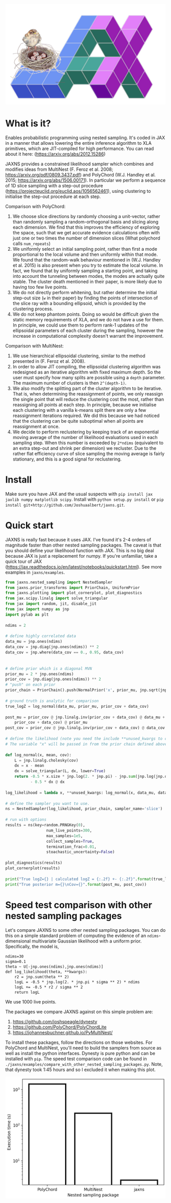 ![JAXNS](./jaxns_logo.png)

# What is it?
Enables probabilistic programming using nested sampling. It's coded in JAX in a manner that allows lowering the entire inference algorithm to XLA primitives, which are JIT-compiled for high performance. You can read about it here: (https://arxiv.org/abs/2012.15286)

JAXNS provides a constrained likelihood sampler which combines and modifies ideas from MultiNest (F. Feroz et al. 2008; https://arxiv.org/pdf/0809.3437.pdf) and PolyChord (W.J. Handley et al. 2015; https://arxiv.org/abs/1506.00171).
In particular we perform a sequence of 1D slice sampling with a step-out procedure (https://projecteuclid.org/euclid.aos/1056562461), using clustering to initialise the step-out procedure at each step.

Comparison with PolyChord:
1. We choose slice directions by randomly choosing a unit-vector, rather than randomly sampling a random-orthogonal basis and slicing along each dimension. We find that this improves the efficiency of exploring the space, such that we get accurate evidence calculations often with just one or two times the number of dimension slices (What polychord calls `num_repeats`)
2. We uniformly select an initial sampling point, rather than first a mode proportional to the local volume and then uniformly within that mode. We found that the random-walk behaviour mentioned in (W.J. Handley et al. 2015) is also present when you try to estimate the local volume. In fact, we found that by uniformly sampling a starting point, and taking into account the tunneling between modes, the modes are actually quite stable. The cluster death mentioned in their paper, is more likely due to having too few live points.
3. We do not directly perform whitening, but rather determine the initial step-out size (`w` in their paper) by finding the points of intersection of the slice ray with a bounding ellipsoid, which is provided by the clustering process.
4. We do not keep phantom points. Doing so would be difficult given the static memory requirements of XLA, and we do not have a use for them. In principle, we could use them to perform rank-1 updates of the ellipsoidal parameters of each cluster during the sampling, however the increase in computational complexity doesn't warrant the improvement.

Comparison with MultiNest:
1. We use hierarchical ellipsoidal clustering, similar to the method presented in (F. Feroz et al. 2008).
2. In order to allow JIT compiling, the ellipsoidal clustering algorithm was redesigned as an iterative algorithm with fixed maximum depth. So the user must specify how many splits are possible using a `depth` parameter. The maximum number of clusters is then `2^(depth-1)`.
3. We also modify the splitting part of the cluster algorithm to be iterative. That is, when determining the reassignment of points, we only reassign the single point that will reduce the clustering cost the most, rather than reassigning all points at each step. In principle, because we initialise each clustering with a vanilla k-means split there are only a few reassignment iterations required. We did this because we had noticed that the clustering can be quite suboptimal when all points are reassignment at once.
4. We decide to perform reclustering by keeping track of an exponential moving average of the number of likelihood evaluations used in each sampling step. When this number is exceeded by `2*ndims` (equivalent to an extra step-out and shrink per dimension) we recluster. Due to the  rather flat efficiency curve of slice sampling the moving average is fairly stationary, and this is a good signal for reclustering.

# Install
Make sure you have JAX and the usual suspects with `pip install jax jaxlib numpy matplotlib scipy`. 
Install with `python setup.py install` or `pip install git+http://github.com/Joshuaalbert/jaxns.git`.

# Quick start

JAXNS is really fast because it uses JAX. I've found it's 2-4 orders of magnitude faster than other nested sampling packages.
The caveat is that you should define your likelihood function with JAX. This is no big deal because JAX is just a replacement for numpy. 
If you're unfamiliar, take a quick tour of JAX (https://jax.readthedocs.io/en/latest/notebooks/quickstart.html).
See more examples in `jaxns/examples`.

```python
from jaxns.nested_sampling import NestedSampler
from jaxns.prior_transforms import PriorChain, UniformPrior
from jaxns.plotting import plot_cornerplot, plot_diagnostics
from jax.scipy.linalg import solve_triangular
from jax import random, jit, disable_jit
from jax import numpy as jnp
import pylab as plt

ndims = 2

# define highly correlated data
data_mu = jnp.ones(ndims)
data_cov = jnp.diag(jnp.ones(ndims)) ** 2
data_cov = jnp.where(data_cov == 0., 0.95, data_cov)


# define prior which is a diagonal MVN
prior_mu = 2 * jnp.ones(ndims)
prior_cov = jnp.diag(jnp.ones(ndims)) ** 2
# "push" on each prior
prior_chain = PriorChain().push(NormalPrior('x', prior_mu, jnp.sqrt(jnp.diag(prior_cov))))

# ground truth is analytic for comparison
true_logZ = log_normal(data_mu, prior_mu, prior_cov + data_cov)

post_mu = prior_cov @ jnp.linalg.inv(prior_cov + data_cov) @ data_mu + data_cov @ jnp.linalg.inv(
    prior_cov + data_cov) @ prior_mu
post_cov = prior_cov @ jnp.linalg.inv(prior_cov + data_cov) @ data_cov

# define the likelihood (note you need the include **unused_kwargs to consume unused dummy variables)
# The variable "x" will be passed in from the prior chain defined above.

def log_normal(x, mean, cov):
    L = jnp.linalg.cholesky(cov)
    dx = x - mean
    dx = solve_triangular(L, dx, lower=True)
    return -0.5 * x.size * jnp.log(2. * jnp.pi) - jnp.sum(jnp.log(jnp.diag(L))) \
           - 0.5 * dx @ dx
  
log_likelihood = lambda x, **unused_kwargs: log_normal(x, data_mu, data_cov)

# define the sampler you want to use.
ns = NestedSampler(log_likelihood, prior_chain, sampler_name='slice')

# run with options
results = ns(key=random.PRNGKey(0),
                  num_live_points=300,
                  max_samples=1e5,
                  collect_samples=True,
                  termination_frac=0.01,
                  stoachastic_uncertainty=False)

plot_diagnostics(results)
plot_cornerplot(results)

print("True logZ={} | calculated logZ = {:.2f} +- {:.2f}".format(true_logZ, results.logZ, results.logZerr))
print("True posterior m={}\nCov={}".format(post_mu, post_cov))
```

# Speed test comparison with other nested sampling packages

Let's compare JAXNS to some other nested sampling packages. 
You can do this on a simple standard problem of computing the evidence of an `ndims`-dimensional multivariate Gaussian likelihood with a uniform prior.
Specifically, the model is,
```
ndims=30
sigma=0.1
theta ~ U[-jnp.ones(ndims),jnp.ones(ndims)]
def log_likelihood(theta, **kwargs):
    r2 = jnp.sum(theta ** 2)
    logL = -0.5 * jnp.log(2. * jnp.pi * sigma ** 2) * ndims
    logL += -0.5 * r2 / sigma ** 2
    return logL
```
We use 1000 live points.

The packages we compare JAXNS against on this simple problem are:
1. https://github.com/joshspeagle/dynesty
2. https://github.com/PolyChord/PolyChordLite
3. https://johannesbuchner.github.io/PyMultiNest/

To install these packages, follow the directions on those websites. For PolyChord and MultiNest, you'll need to build the samplers from source as well as install the python interfaces. Dynesty is pure python and can be installed with `pip`.
The speed test comparison code can be found in `./jaxns/examples/compare_with_other_nested_sampling_packages.py`.
Note, that dynesty took 1:45 hours and so I excluded it when making this plot.

![Speed Test Comparison](./speed_test.png)
